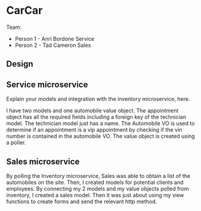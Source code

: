 # CarCar

Team:

* Person 1 - Anri Bordone Service
* Person 2 - Tad Cameron Sales

## Design

## Service microservice

Explain your models and integration with the inventory
microservice, here.

I have two models and one automobile value object. The appointment object has all the required fields including a foreign key of the technician model. The technician model just has a name. The Automobile VO is used to determine if an appointment is a vip appointment by checking if the vin number is contained in the automobile VO. The value object is created using a poller. 

## Sales microservice

By polling the Inventory microservice, Sales was able to obtain a list of the automobiles on the site. Then, I created models for potential clients and employees. By connecting my 2 models and my value objects polled from inventory, I created a sales model. Then it was just about using my view functions to create forms and send the relevant http method. 
